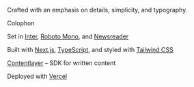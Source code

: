 Crafted with an emphasis on details, simplicity, and typography.

Colophon

Set in [Inter](https://rsms.me/inter/), [Roboto Mono](https://vercel.com/font), and [Newsreader](https://fonts.google.com/specimen/Newsreader)

Built with [Next.js](https://nextjs.org/), [TypeScript](https://www.typescriptlang.org/), and styled with [Tailwind CSS](https://tailwindcss.com/)

[Contentlayer](https://www.contentlayer.dev/) – SDK for written content

Deployed with [Vercel](https://vercel.com/)
